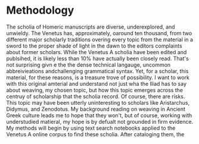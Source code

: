 # Methodology
The scholia of Homeric manuscripts are diverse, underexplored, and unwieldy. The Venetus has, approximately, oaround ten thousand, from two different major scholarly traditions overing every topic from the material in a sword to the proper shade of light in the dawn to the editors complaints about former scholars. While the Venetus A scholia have been edited and publsihed, it is likely less than 10% have actually been closely read. That's not surprising givn e the the dense technical langauge, uncommon abbreivieations andchallenging grammatical syntax. Yet, for a scholar, this material, for these reasons, is a treasure trove of possibility. 
I want to work with this original amterial and understand not just wha the Iliad has to say about weaving, my chosen topic, but how this topic emerges across the centruy of scholarship that the scholia record. Of course, there are risks. This topic may have been utterly uninteresting to scholars like Aristarchus, Didymus, and Zenodotus. My background reading on weaving in Ancient Greek culture leads me to hope that they won't, but of course, working with understudied matieral, my hope is by defualt not grounded in firm evidence.
My methods will begin by using text search notebooks applied to the Venetus A online corpus to find these scholia. After cataloging them, the 
